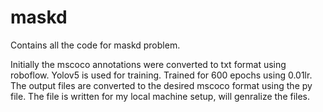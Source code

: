 # maskd

Contains all the code for maskd problem.

Initially the mscoco annotations were converted to txt format using roboflow. Yolov5 is used for training. Trained for 600 epochs using 0.01lr. The output files are converted to the desired mscoco format using the py file. The file is written for my local machine setup, will genralize the files.
